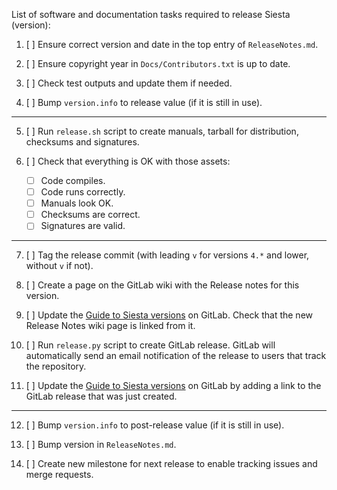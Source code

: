 List of software and documentation tasks required to release Siesta (version):

1. [ ] Ensure correct version and date in the top entry of `ReleaseNotes.md`.

2. [ ] Ensure copyright year in `Docs/Contributors.txt` is up to date.

3. [ ] Check test outputs and update them if needed.

4. [ ] Bump `version.info` to release value (if it is still in use).

----

5. [ ] Run `release.sh` script to create manuals, tarball for distribution, checksums and signatures.

6. [ ] Check that everything is OK with those assets:
    - [ ] Code compiles.
    - [ ] Code runs correctly.
    - [ ] Manuals look OK.
    - [ ] Checksums are correct.
    - [ ] Signatures are valid.

----

7. [ ] Tag the release commit (with leading `v` for versions `4.*` and lower, without `v` if not).

8. [ ] Create a page on the GitLab wiki with the Release notes for this version.

9. [ ] Update the [Guide to Siesta versions](https://gitlab.com/siesta-project/siesta/-/wikis/Guide-to-Siesta-versions) on GitLab.
       Check that the new Release Notes wiki page is linked from it.

10. [ ] Run `release.py` script to create GitLab release.
       GitLab will automatically send an email notification of the release to users that track the repository.

11. [ ] Update the [Guide to Siesta versions](https://gitlab.com/siesta-project/siesta/-/wikis/Guide-to-Siesta-versions) on GitLab
        by adding a link to the GitLab release that was just created.

----

12. [ ] Bump `version.info` to post-release value (if it is still in use).

13. [ ] Bump version in `ReleaseNotes.md`.

14. [ ] Create new milestone for next release to enable tracking issues and merge requests.
